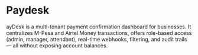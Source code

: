 # Paydesk
ayDesk is a multi-tenant payment confirmation dashboard for businesses. It centralizes M-Pesa and Airtel Money transactions, offers role-based access (admin, manager, attendant), real-time webhooks, filtering, and audit trails — all without exposing account balances.
